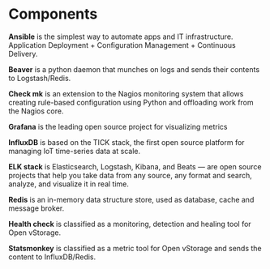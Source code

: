 # Components

**Ansible** is the simplest way to automate apps and IT infrastructure. Application Deployment + Configuration Management + Continuous Delivery.

**Beaver** is a python daemon that munches on logs and sends their contents to Logstash/Redis.

**Check mk** is an extension to the Nagios monitoring system that allows creating rule-based configuration using Python and offloading work from the Nagios core.

**Grafana** is the leading open source project for visualizing metrics

**InfluxDB** is based on the TICK stack, the first open source platform for managing IoT time-series data at scale.

**ELK stack** is Elasticsearch, Logstash, Kibana, and Beats — are open source projects that help you take data from any source, any format and search, analyze, and visualize it in real time.

**Redis** is an in-memory data structure store, used as database, cache and message broker.

**Health check** is classified as a monitoring, detection and healing tool for Open vStorage.

**Statsmonkey** is classified as a metric tool for Open vStorage and sends the content to InfluxDB/Redis.